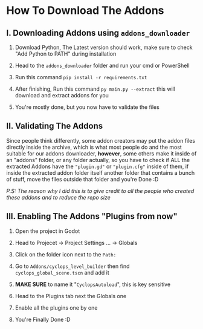 # How To Download The Addons

## I. Downloading Addons using `addons_downloader`

1. Download Python, The Latest version should work, make sure to check "Add Python to PATH" during installation

2. Head to the `addons_downloader` folder and run your cmd or PowerShell

3. Run this command `pip install -r requirements.txt`

4. After finishing, Run this command `py main.py --extract` this will download and extract addons for you

5. You're mostly done, but you now have to validate the files

## II. Validating The Addons

Since people think differently, some addon creators may put the addon files directly inside the archive, which is what most people do and the most suitable for our addons downloader, **however**, some others make it inside of an "addons" folder, or any folder actually, so you have to check if ALL the extracted Addons have the `"plugin.gd"` or `"plugin.cfg"` inside of them, if inside the extracted addon folder itself another folder that contains a bunch of stuff, move the files outside that folder and you're Done :D

*P.S: The reason why I did this is to give credit to all the people who created these addons and to reduce the repo size*

## III. Enabling The Addons "Plugins from now"

1. Open the project in Godot

2. Head to Projecet -> Project Settings ... -> Globals

3. Click on the folder icon next to the `Path:`

4. Go to `Addons/cyclops_level_builder` then find `cyclops_global_scene.tscn` and add it

5. **MAKE SURE** to name it "`CyclopsAutoload`", this is key sensitive

6. Head to the Plugins tab next the Globals one

7. Enable all the plugins one by one

8. You're Finally Done :D